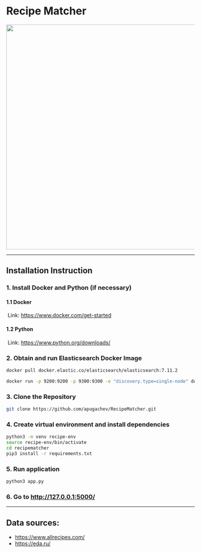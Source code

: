 # Recipe Matcher

<img src="./static/demo.gif?raw=true" width="600px">

------

## Installation Instruction

### 1. Install Docker and Python (if necessary)

#### 	1.1 Docker

​		Link: https://www.docker.com/get-started

#### 	1.2 Python

​		Link: https://www.python.org/downloads/

### 2. Obtain and run Elasticsearch Docker Image

```sh
docker pull docker.elastic.co/elasticsearch/elasticsearch:7.11.2

docker run -p 9200:9200 -p 9300:9300 -e "discovery.type=single-node" docker.elastic.co/elasticsearch/elasticsearch:7.11.2
```

### 3. Clone the Repository

```sh
git clone https://github.com/apugachev/RecipeMatcher.git
```

### 4. Create virtual environment and install dependencies

```sh
python3 -m venv recipe-env
source recipe-env/bin/activate
cd recipematcher
pip3 install -r requirements.txt
```

### 5. Run application

```sh
python3 app.py
```

### 6. Go to http://127.0.0.1:5000/

------

## Data sources:

- https://www.allrecipes.com/
- https://eda.ru/
